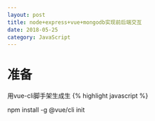```yaml
---
layout: post
title: node+express+vue+mongodb实现前后端交互
date: 2018-05-25
category: JavaScript
---
```


# 准备
用vue-cli脚手架生成生
{% highlight javascript %}

npm install -g @vue/cli
init <template> <app-name> 从一个远程模板生成一个项目 (遗留 API, 依赖 `@vue/cli-init`)

{% endhighlight %}

关于vue-cli的文档可以看[这里](https://github.com/vuejs/vue-docs-zh-cn/blob/master/vue-cli/cli.md)

安装脚手架完成后就可以看到一个完整的项目结构了

## 后端配置

接下来我们需要生辰成一个本地服务器，在根目录下新建一个server的文件夹,文件夹里面新建

api.js(配置项目所需api)

db.js(配置数据库的链接)

index.js(服务器入口文件)

这个三个文件

![image](/images/1.png)

安装express，mongoose模块

{% highlight javascript %}

npm install express mongoose --save

{% endhighlight %}

在db.js中配置配置mongodb
{% highlight javascript %}
	'server/db.js'

	// 引入mongoose模块
	const mongoose = require('mongoose')
	// 连接数据库 如果不自己创建 默认生成端口号后面的名字，如这里会生成一个peopleinfo的库
	mongoose.connect('mongodb://localhost:27017/peopleinfo')

	const db = mongoose.connection
	db.once('error', () => console.log('Mongo connection error'))
	db.once('open', () => console.log('Mongo connection successed'))
   // 在根目录下新建models文件夹，在该文件加下新建peopleinfo.js

	'models/peopleinfo.js'

	// 引入mongoose模块
	const mongoose = require('mongoose');

	/************** 定义模式 peopleinfoSchema **************/
	const peopleinfoSchema = mongoose.Schema({
	  name: String,
	  sex: String,
	  hobby: String
	})

	/************** 定义模型 Model **************/
	const People = mongoose.model('Peopleinfo', peopleinfoSchema)

	module.exports = People
{% endhighlight %}

直接用node来操作数据库比较繁琐，一般推荐使用'mongoose'这个第三方模块来对数据库进行增删改查，关于mongoose中Schemas，Models的概念可以在官方网站上阅读

英文：[https://mongoosedoc.top/docs/cnhome.html](https://mongoosedoc.top/docs/cnhome.html)

中文：[http://mongoosejs.com/](http://mongoosejs.com/)

在peopleinfo.js中定义了一个peopleinfoSchema的Model，项目中对人物信息的增删改查我们可以基于这个People的Model来进行操作。

接下来编写增删改查的API，进入api.js

{% highlight javascript %}
server/api.js

"use strict";
const db = require('./db');
const peopleinfomodels = require('../models/peopleinfo');
const express = require('express');
const router = express.Router();

/************** 创建(create) 读取(get) 更新(update) 删除(delete) **************/

// 创建create 人物信息接口
router.post('/api/createinfo', (req, res) => {
  let newPeopleinfo = new peopleinfomodels({
    name: req.body.name,
    sex: req.body.sex,
    hobby: req.body.hobby,
  })
  // 保存人物信息的方法
  newPeopleinfo.save((err, data) => {
    if (err) {
      res.send(err)
    } else {
      res.send('created successed')
    }
  })
})

// 读取get 获取所有人物信息列表
router.get('/api/getallinfo', (req, res) => {
  // 查找所有人物信息的方法
  peopleinfomodels.find((err, data) => {
    if (err) {
      res.send(err);
    } else {
      res.send(data);
    }
  })
})

// 删除delete 根据id删除对应人物信息
router.delete('/api/deleteByid/:id', (req, res) => {
  // 查找所有人物信息的方法
  peopleinfomodels.findOneAndRemove({_id: req.params.id}, function(err, res) {
    if (!err) {

    }
  })
  res.sendStatus(200)

})

module.exports = router;
{% endhighlight %}

在这个文件中，首先引入了三个模块，引入express，使用它的路由功能([express 文档](http://www.expressjs.com.cn))，还用到了mongoose中基于模型操作的一些方法，最后导出路由，在入口文件index.js中引入。

{% highlight javascript %}

server/index.js

const api = require('./api')

const fs = require('fs')

const path = require('path')

const bodyParser = require('body-parser')

const express = require('express')
const app = express()

app.use(bodyParser.json())
app.use(bodyParser.urlencoded({
  extended: false
}));
app.use(api)
app.use(express.static(path.resolve(__dirname, '../dist')))
app.get('*', function (req, res) {
  const html = fs.readFileSync(path.resolve(__dirname, '../dist/index.html'), 'utf-8')
  res.send(html)
})
app.listen(8088)
console.log('success listen…………')

{% endhighlight %}

打开更目录下的package.json文件，找到"script"这个选项，添加一条命令
{% highlight javascript %}

"server": "node server/index.js"

{% endhighlight %}

在终端中执行 'npm run server'来启动本地后台。在这之前确保本地已经安装了MongoDB，并且已经启动。
链接数据库成功后终端会有这样的提示：

![image](/images/2.png)   

到这一步，后台的配置算是结束了。

---

## 前端配置

为了方便页面的架构，推荐使用[Element Ui](http://element-cn.eleme.io/#/zh-CN)，Element，一套为开发者、设计师和产品经理准备的基于 Vue 2.0 的桌面端组件库。在vue cli脚手架里面使用Element，首先要在main.js里面引入，  
![image](/images/v1.png) 
 
接下来我们就可以在项目中愉快的使用了，在项目中我们会用一个表格来实现对数据库的增删改查功能，界面可以这样简单的来安排：
![image](/images/v2.png)

1. 添加按钮：实现增
2. 更新按钮：实现改
3. 删除按钮：实现删
4. 详情按钮：实现查

前端的代码可以在项目的/src/pages/home.vue里查看，表格的属性设置也可以在element官网上的[组件](http://element-cn.eleme.io/#/zh-CN/component/table)里查看。有几个注意注意项：
1. 删除单个item的时候要给按钮绑定一个id属性，根据id来删除数据库中的对应数据，id的值可以用scope.row('_id')来取
2. 更新单项数据的时候需要重新复制下原先的数据，使用[Object.assign()](https://developer.mozilla.org/zh-CN/docs/Web/JavaScript/Reference/Global_Objects/Object/assign)这个方法。
3. 项目里我使用了axios，它是一个基于Promise 用于浏览器和 nodejs 的 HTTP 客户端。他有一下特点：

---
* 从浏览器中创建 XMLHttpRequest

* 从 node.js 发出 http 请求

* 支持 Promise API

* 拦截请求和响应

* 转换请求和响应数据

* 取消请求

* 自动转换JSON数据

* 客户端支持防止 CSRF/XSRF



